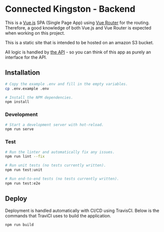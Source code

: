 # Connected Kingston - Backend
This is a [Vue.js](https://vuejs.org/) SPA (Single Page App) using [Vue Router](https://router.vuejs.org) for the routing. Therefore, a good knowledge of both Vue.js and Vue Router is expected when working on this project.

This is a static site that is intended to be hosted on an amazon S3 bucket.

All logic is handled by [the API](https://github.com/royalBoroughKingston/ck-api) - so you can think of this app as purely an interface for the API.

## Installation
```bash
# Copy the example .env and fill in the empty variables.
cp .env.example .env

# Install the NPM dependencies.
npm install
```

### Development
```bash
# Start a development server with hot-reload.
npm run serve
```

### Test
```bash
# Run the linter and automatically fix any issues.
npm run lint --fix

# Run unit tests (no tests currently written).
npm run test:unit

# Run end-to-end tests (no tests currently written).
npm run test:e2e
```

## Deploy
Deployment is handled automatically with CI/CD using TravisCI.
Below is the commands that TraviCI uses to build the application.

```bash
npm run build
```
